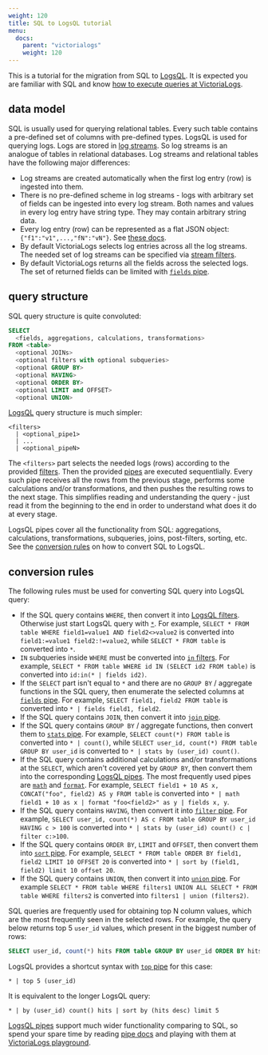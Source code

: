 ```yaml
---
weight: 120
title: SQL to LogsQL tutorial
menu:
  docs:
    parent: "victorialogs"
    weight: 120
---
```


This is a tutorial for the migration from SQL to [LogsQL](https://docs.victoriametrics.com/victorialogs/logsql/).
It is expected you are familiar with SQL and know [how to execute queries at VictoriaLogs](https://docs.victoriametrics.com/victorialogs/querying/).


## data model

SQL is usually used for querying relational tables. Every such table contains a pre-defined set of columns with pre-defined types.
LogsQL is used for querying logs. Logs are stored in [log streams](https://docs.victoriametrics.com/victorialogs/keyconcepts/#stream-fields).
So log streams is an analogue of tables in relational databases. Log streams and relational tables have the following major differences:

- Log streams are created automatically when the first log entry (row) is ingested into them.
- There is no pre-defined scheme in log streams - logs with arbitrary set of fields can be ingested into every log stream.
  Both names and values in every log entry have string type. They may contain arbitrary string data.
- Every log entry (row) can be represented as a flat JSON object: `{"f1":"v1",...,"fN":"vN"}`. See [these docs](https://docs.victoriametrics.com/victorialogs/keyconcepts/#data-model).
- By default VictoriaLogs selects log entries across all the log streams. The needed set of log streams can be specified
  via [stream filters](https://docs.victoriametrics.com/victorialogs/logsql/#stream-filter).
- By default VictoriaLogs returns all the fields across the selected logs. The set of returned fields
  can be limited with [`fields` pipe](https://docs.victoriametrics.com/victorialogs/logsql/#fields-pipe).

## query structure

SQL query structure is quite convoluted:

```sql
SELECT
  <fields, aggregations, calculations, transformations>
FROM <table>
  <optional JOINs>
  <optional filters with optional subqueries>
  <optional GROUP BY>
  <optional HAVING>
  <optional ORDER BY>
  <optional LIMIT and OFFSET>
  <optional UNION>
```

[LogsQL](https://docs.victoriametrics.com/victorialogs/logsql/) query structure is much simpler:

```logsql
<filters>
  | <optional_pipe1>
  | ...
  | <optional_pipeN>
```

The `<filters>` part selects the needed logs (rows) according to the provided [filters](https://docs.victoriametrics.com/victorialogs/logsql/#filters).
Then the provided [pipes](https://docs.victoriametrics.com/victorialogs/logsql/#pipes) are executed sequentlially.
Every such pipe receives all the rows from the previous stage, performs some calculations and/or transformations,
and then pushes the resulting rows to the next stage. This simplifies reading and understanding the query - just read it from the beginning
to the end in order to understand what does it do at every stage.

LogsQL pipes cover all the functionality from SQL: aggregations, calculations, transformations, subqueries, joins, post-filters, sorting, etc.
See the [conversion rules](#conversion-rules) on how to convert SQL to LogsQL.

## conversion rules

The following rules must be used for converting SQL query into LogsQL query:

* If the SQL query contains `WHERE`, then convert it into [LogsQL filters](https://docs.victoriametrics.com/victorialogs/logsql/#filters).
  Otherwise just start LogsQL query with [`*`](https://docs.victoriametrics.com/victorialogs/logsql/#any-value-filter).
  For example, `SELECT * FROM table WHERE field1=value1 AND field2<>value2` is converted into `field1:=value1 field2:!=value2`,
  while `SELECT * FROM table` is converted into `*`.
* `IN` subqueries inside `WHERE` must be converted into [`in` filters](https://docs.victoriametrics.com/victorialogs/logsql/#multi-exact-filter).
  For example, `SELECT * FROM table WHERE id IN (SELECT id2 FROM table)` is converted into `id:in(* | fields id2)`.
* If the `SELECT` part isn't equal to `*` and there are no `GROUP BY` / aggregate functions in the SQL query, then enumerate
  the selected columns at [`fields` pipe](https://docs.victoriametrics.com/victorialogs/logsql/#fields-pipe).
  For example, `SELECT field1, field2 FROM table` is converted into `* | fields field1, field2`.
* If the SQL query contains `JOIN`, then convert it into [`join` pipe](https://docs.victoriametrics.com/victorialogs/logsql/#join-pipe).
* If the SQL query contains `GROUP BY` / aggregate functions, then convert them to [`stats` pipe](https://docs.victoriametrics.com/victorialogs/logsql/#stats-pipe).
  For example, `SELECT count(*) FROM table` is converted into `* | count()`, while `SELECT user_id, count(*) FROM table GROUP BY user_id`
  is converted to `* | stats by (user_id) count()`.
* If the SQL query contains additional calculations and/or transformations at the `SELECT`, which aren't covered yet by `GROUP BY`,
  then convert them into the corresponding [LogsQL pipes](https://docs.victoriametrics.com/victorialogs/logsql/#pipes).
  The most frequently used pipes are [`math`](https://docs.victoriametrics.com/victorialogs/logsql/#math-pipe)
  and [`format`](https://docs.victoriametrics.com/victorialogs/logsql/#format-pipe).
  For example, `SELECT field1 + 10 AS x, CONCAT("foo", field2) AS y FROM table` is converted into `* | math field1 + 10 as x | format "foo<field2>" as y | fields x, y`.
* If the SQL query contains `HAVING`, then convert it into [`filter` pipe](https://docs.victoriametrics.com/victorialogs/logsql/#filter-pipe).
  For example, `SELECT user_id, count(*) AS c FROM table GROUP BY user_id HAVING c > 100` is converted into `* | stats by (user_id) count() c | filter c:>100`.
* If the SQL query contains `ORDER BY`, `LIMIT` and `OFFSET`, then convert them into [`sort` pipe](https://docs.victoriametrics.com/victorialogs/logsql/#sort-pipe).
  For example, `SELECT * FROM table ORDER BY field1, field2 LIMIT 10 OFFSET 20` is converted into `* | sort by (field1, field2) limit 10 offset 20`.
* If the SQL query contains `UNION`, then convert it into [`union` pipe](https://docs.victoriametrics.com/victorialogs/logsql/#union-pipe).
  For example `SELECT * FROM table WHERE filters1 UNION ALL SELECT * FROM table WHERE filters2` is converted into `filters1 | union (filters2)`.

SQL queries are frequently used for obtaining top N column values, which are the most frequently seen in the selected rows.
For example, the query below returns top 5 `user_id` values, which present in the biggest number of rows:

```sql
SELECT user_id, count(*) hits FROM table GROUP BY user_id ORDER BY hits DESC LIMIT 5
```

LogsQL provides a shortcut syntax with [`top` pipe](https://docs.victoriametrics.com/victorialogs/logsql/#top-pipe) for this case:

```logsql
* | top 5 (user_id)
```

It is equivalent to the longer LogsQL query:

```logsql
* | by (user_id) count() hits | sort by (hits desc) limit 5
```

[LogsQL pipes](https://docs.victoriametrics.com/victorialogs/logsql/#pipes) support much wider functionality comparing to SQL,
so spend your spare time by reading [pipe docs](https://docs.victoriametrics.com/victorialogs/logsql/) and playing with them
at [VictoriaLogs playground](https://play-vmlogs.victoriametrics.com/).
